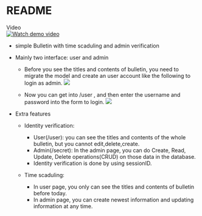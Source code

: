 # README
Video<br>
[![Watch demo video](https://img.youtube.com/vi/_TNfaksDt0k/0.jpg)](https://www.youtube.com/watch?v=_TNfaksDt0k&feature=youtu.be)
* simple Bulletin with time scaduling and admin verification

+ Mainly two interface: user and admin 
    + Before you see the titles and contents of bulletin, you need to migrate the model and create an user account like the following to login as admin. 
    ![](https://i.imgur.com/hiaZMoY.png)

    + Now you can get into /user , and then enter the username and password into the form to login. 
    ![](https://i.imgur.com/XWmjdpB.png)
 
+ Extra features
    + Identity verification: 
        + User(/user): you can see the titles and contents of the whole bulletin, but you cannot edit,delete,create. 
        + Admin(/secret): In the admin page, you can do Create, Read, Update, Delete operations(CRUD) on those data in the database. 
        + Identity verification is done by using sessionID. 
 
 
    + Time scaduling: 
        + In user page, you only can see the titles and contents of bulletin before today. 
        + In admin page, you can create newest information and updating information at any time. 
 

